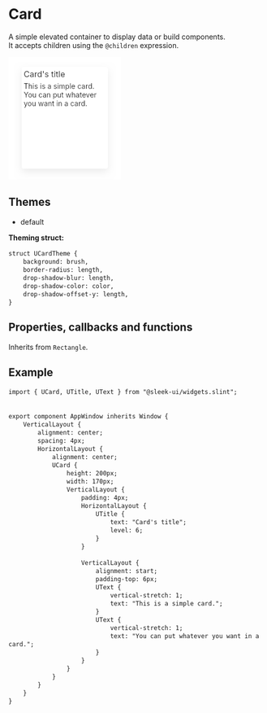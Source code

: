 
# Card
A simple elevated container to display data or build components.  
It accepts children using the `@children` expression.  

![card presentation](images/card.png)

## Themes
- default

**Theming struct:**
```slint
struct UCardTheme {
	background: brush,
	border-radius: length,
	drop-shadow-blur: length,
	drop-shadow-color: color,
	drop-shadow-offset-y: length,
}
```

## Properties, callbacks and functions
Inherits from `Rectangle`.  

## Example
```slint
import { UCard, UTitle, UText } from "@sleek-ui/widgets.slint";


export component AppWindow inherits Window {
	VerticalLayout {
		alignment: center;
		spacing: 4px;
		HorizontalLayout {
			alignment: center;
			UCard {
				height: 200px;
				width: 170px;
				VerticalLayout {
					padding: 4px;
					HorizontalLayout {
						UTitle {
							text: "Card's title";
							level: 6;
						}
					}
					
					VerticalLayout {
						alignment: start;
						padding-top: 6px;
						UText {
							vertical-stretch: 1;
							text: "This is a simple card.";
						}
						UText {
							vertical-stretch: 1;
							text: "You can put whatever you want in a card.";
						}
					}
				}
			}
		}
	}
}
```